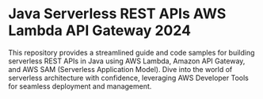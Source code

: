 # Java Serverless REST APIs AWS Lambda API Gateway  2024
This repository provides a streamlined guide and code samples for building serverless REST APIs in Java using AWS Lambda, Amazon API Gateway, and AWS SAM (Serverless Application Model).
Dive into the world of serverless architecture with confidence, leveraging AWS Developer Tools for seamless deployment and management.
